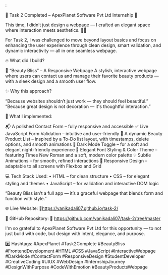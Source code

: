 :

🌟 Task 2 Completed – ApexPlanet Software Pvt Ltd Internship 🌟

This time, I didn’t just design a webpage —
I crafted an elegant space where interaction meets aesthetics. 💄✨

For Task 2, I was challenged to move beyond layout basics and focus on enhancing the user experience through clean design, smart validation, and dynamic interactivity — all in one seamless webpage.

🔥 What did I build?

💅 “Beauty Bliss” – A Responsive Webpage
A stylish, interactive webpage where users can contact us and manage their favorite beauty products — with a sleek design and a smooth user flow.

✨ Why this approach?

“Because websites shouldn’t just work — they should feel beautiful.”
“Because great design is not decoration — it's thoughtful interaction.”

🎯 What I implemented:

📬 A polished Contact Form – fully responsive and accessible
✅ Live JavaScript Form Validation – intuitive and user-friendly
📝 A dynamic Beauty Product List – inspired by a To-Do list layout, with timestamps, delete options, and smooth animations
🌙 Dark Mode Toggle – for a soft and elegant night-friendly experience
🎨 Elegant Font Styling & Color Theme – featuring Times New Roman and a soft, modern color palette
💡 Subtle Animations – for smooth, refined interactions
📱 Responsive Design – adaptable to all screens with Flexbox and Grid

💻 Tech Stack Used:
• HTML – for clean structure
• CSS – for elegant styling and themes
• JavaScript – for validation and interactive DOM logic

“Beauty Bliss isn’t a full app — it’s a graceful webpage that blends form and function with style.”

🌐 Live Website:
🔗https://vanikadali07.github.io/task-2/

📂 GitHub Repository:
🔗 https://github.com/vanikadali07/task-2/tree/master

I'm so grateful to ApexPlanet Software Pvt Ltd for this opportunity — to not just build with code, but design with intent, elegance, and purpose.

#️⃣ Hashtags:
#ApexPlanet #Task2Complete #BeautyBliss #FrontendDevelopment #HTML #CSS #JavaScript
#InteractiveWebpage #DarkMode #ContactForm #ResponsiveDesign #StudentDeveloper
#CreativeCoding #UIUX #WebDesign #InternshipJourney #DesignWithPurpose
#CodeWithEmotion #BeautyProductsWebpage
